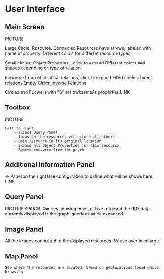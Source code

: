 User Interface
==============

Main Screen
-----------

PICTURE

Large Circle: Resource. Connected Resources have arrows, labeled with name of property. Different colors for different resource types.

Small circles: Object Properties... click to expand
Different colors and shapes depending on type of relation

Flowers: Group of identical relations, click to expand
Filled circles: Direct relations
Empty Cirles: Inverse Relations

Circles and FLowers with "S" are owl:sameAs properties LINK

Toolbox
-------

PICTURE

	Left to right:
		- access Query Panel
		- focus on the resource, will close all others
		- Open resource in its original location
		- Expand all Object Properties for this resource
		- Remove resource from the graph

Additional Information Panel
----------------------------

-> Panel on the right
Use configuration to define what will be shown here LINK

Query Panel
-----------
PICTURE
SPARQL Queries showing how LodLive retrieved the RDF data currently displayed in the graph, queries can be expanded.


Image Panel
-----------

All the images connected to the displayed resources. Mouse over to enlarge

Map Panel
---------
	See where the resources are located, based on geolocations found while browsing

